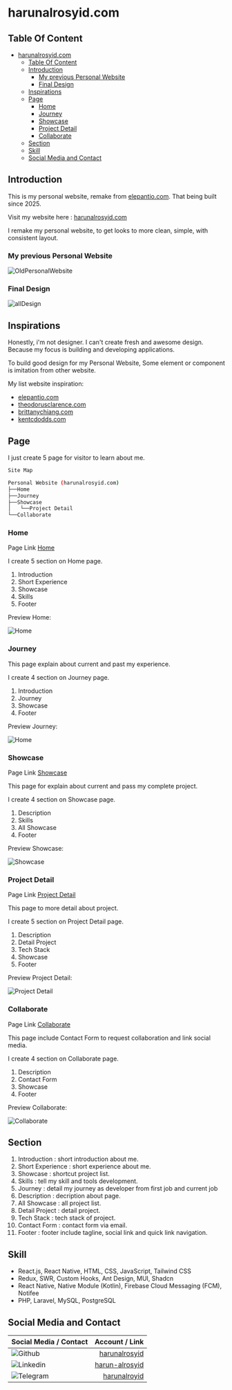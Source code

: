 # harunalrosyid.com

## Table Of Content

- [harunalrosyid.com](#harunalrosyidcom)
  - [Table Of Content](#table-of-content)
  - [Introduction](#introduction)
    - [My previous Personal Website](#my-previous-personal-website)
    - [Final Design](#final-design)
  - [Inspirations](#inspirations)
  - [Page](#page)
    - [Home](#home)
    - [Journey](#journey)
    - [Showcase](#showcase)
    - [Project Detail](#project-detail)
    - [Collaborate](#collaborate)
  - [Section](#section)
  - [Skill](#skill)
  - [Social Media and Contact](#social-media-and-contact)

## Introduction

This is my personal website, remake from [elepantio.com](https://elepantio.com).
That being built since 2025.

Visit my website here :
[harunalrosyid.com](https://harunalrosyid.com)

I remake my personal website, to get looks to more clean, simple, with consistent layout.

### My previous Personal Website

![OldPersonalWebsite](images/pages/old-design.jpg)

### Final Design

![allDesign](images/pages/all-new-design.jpg)

## Inspirations

Honestly, i'm not designer. I can't create fresh and awesome design. Because my focus is building and developing applications.

To build good design for my Personal Website, Some element or component is imitation from other website.

My list website inspiration:

- [elepantio.com](https://elepantio.com)
- [theodorusclarence.com](https://theodorusclarence.com)
- [brittanychiang.com](https://brittanychiang.com)
- [kentcdodds.com](https://kentcdodds.com)

## Page

I just create 5 page for visitor to learn about me.

```bash
Site Map

Personal Website (harunalrosyid.com)
├──Home
├──Journey
├──Showcase
│   └──Project Detail
└──Collaborate
```

### Home

Page Link [Home](https://harunalrosyid.com)

I create 5 section on Home page.

1. Introduction
2. Short Experience
3. Showcase
4. Skills
5. Footer

Preview Home:

![Home](images/pages/home.jpg)

### Journey

This page explain about current and past my experience.

I create 4 section on Journey page.

1. Introduction
2. Journey
3. Showcase
4. Footer

Preview Journey:

![Home](images/pages/journey.jpg)

### Showcase

Page Link [Showcase](https://harunalrosyid.com/showcase)

This page for explain about current and pass my complete project.

I create 4 section on Showcase page.

1. Description
2. Skills
3. All Showcase
4. Footer

Preview Showcase:

![Showcase](images/pages/showcase.jpg)

### Project Detail

Page Link [Project Detail](https://harunalrosyid.com)

This page to more detail about project.

I create 5 section on Project Detail page.

1. Description
2. Detail Project
3. Tech Stack
4. Showcase
5. Footer

Preview Project Detail:

![Project Detail](images/pages/project-detail.jpg)

### Collaborate

Page Link [Collaborate](https://harunalrosyid.com/collaborate)

This page include Contact Form to request collaboration and link social media.

I create 4 section on Collaborate page.

1. Description
2. Contact Form
3. Showcase
4. Footer

Preview Collaborate:

![Collaborate](images/pages/collaborate.jpg)

## Section

1. Introduction : short introduction about me.
2. Short Experience : short experience about me.
3. Showcase : shortcut project list.
4. Skills : tell my skill and tools development.
5. Journey : detail my journey as developer from first job and current job
6. Description : decription about page.
7. All Showcase : all project list.
8. Detail Project : detail project.
9. Tech Stack : tech stack of project.
10. Contact Form : contact form via email.
11. Footer : footer include tagline, social link and quick link navigation.

## Skill

- React.js, React Native, HTML, CSS, JavaScript, Tailwind CSS
- Redux, SWR, Custom Hooks, Ant Design, MUI, Shadcn
- React Native, Native Module (Kotlin), Firebase Cloud Messaging (FCM), Notifee
- PHP, Laravel, MySQL, PostgreSQL

## Social Media and Contact

| Social Media / Contact                                                                                      |                                                Account / Link |
| :---------------------------------------------------------------------------------------------------------- | ------------------------------------------------------------: |
| ![Github](https://img.shields.io/badge/GitHub-100000?style=for-the-badge&logo=github&logoColor=white)       |             [harunalrosyid](https://github.com/harunalrosyid) |
| ![Linkedin](https://img.shields.io/badge/LinkedIn-0077B5?style=for-the-badge&logo=linkedin&logoColor=white) | [harun-alrosyid](https://www.linkedin.com/in/harun-alrosyid/) |
| ![Telegram](https://img.shields.io/badge/Telegram-2CA5E0?style=for-the-badge&logo=telegram&logoColor=white) |                    [harunalroyid ](https://t.me/harunalroyid) |
